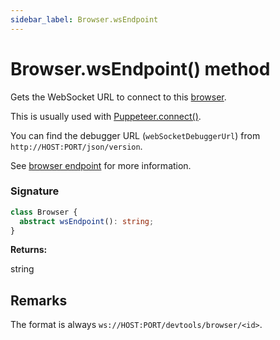 ```yaml
---
sidebar_label: Browser.wsEndpoint
---
```


# Browser.wsEndpoint() method

Gets the WebSocket URL to connect to this [browser](./puppeteer.browser.md).

This is usually used with [Puppeteer.connect()](./puppeteer.puppeteer.connect.md).

You can find the debugger URL (`webSocketDebuggerUrl`) from `http://HOST:PORT/json/version`.

See [browser endpoint](https://chromedevtools.github.io/devtools-protocol/#how-do-i-access-the-browser-target) for more information.

### Signature

```typescript
class Browser {
  abstract wsEndpoint(): string;
}
```

**Returns:**

string

## Remarks

The format is always `ws://HOST:PORT/devtools/browser/<id>`.
